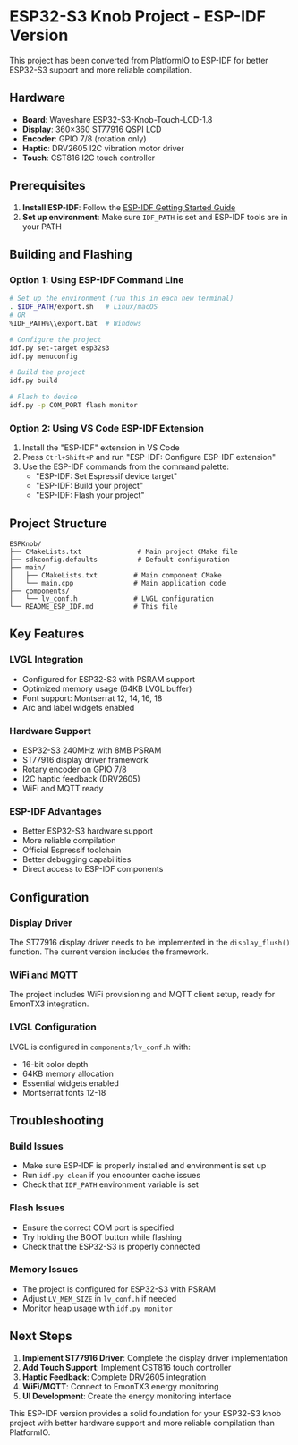 # ESP32-S3 Knob Project - ESP-IDF Version

This project has been converted from PlatformIO to ESP-IDF for better ESP32-S3 support and more reliable compilation.

## Hardware
- **Board**: Waveshare ESP32-S3-Knob-Touch-LCD-1.8
- **Display**: 360×360 ST77916 QSPI LCD
- **Encoder**: GPIO 7/8 (rotation only)
- **Haptic**: DRV2605 I2C vibration motor driver
- **Touch**: CST816 I2C touch controller

## Prerequisites

1. **Install ESP-IDF**: Follow the [ESP-IDF Getting Started Guide](https://docs.espressif.com/projects/esp-idf/en/latest/esp32s3/get-started/)
2. **Set up environment**: Make sure `IDF_PATH` is set and ESP-IDF tools are in your PATH

## Building and Flashing

### Option 1: Using ESP-IDF Command Line
```bash
# Set up the environment (run this in each new terminal)
. $IDF_PATH/export.sh   # Linux/macOS
# OR
%IDF_PATH%\\export.bat  # Windows

# Configure the project
idf.py set-target esp32s3
idf.py menuconfig

# Build the project
idf.py build

# Flash to device
idf.py -p COM_PORT flash monitor
```

### Option 2: Using VS Code ESP-IDF Extension
1. Install the "ESP-IDF" extension in VS Code
2. Press `Ctrl+Shift+P` and run "ESP-IDF: Configure ESP-IDF extension"
3. Use the ESP-IDF commands from the command palette:
   - "ESP-IDF: Set Espressif device target"
   - "ESP-IDF: Build your project"
   - "ESP-IDF: Flash your project"

## Project Structure

```
ESPKnob/
├── CMakeLists.txt              # Main project CMake file
├── sdkconfig.defaults          # Default configuration
├── main/
│   ├── CMakeLists.txt         # Main component CMake
│   └── main.cpp               # Main application code
├── components/
│   └── lv_conf.h              # LVGL configuration
└── README_ESP_IDF.md          # This file
```

## Key Features

### LVGL Integration
- Configured for ESP32-S3 with PSRAM support
- Optimized memory usage (64KB LVGL buffer)
- Font support: Montserrat 12, 14, 16, 18
- Arc and label widgets enabled

### Hardware Support
- ESP32-S3 240MHz with 8MB PSRAM
- ST77916 display driver framework
- Rotary encoder on GPIO 7/8
- I2C haptic feedback (DRV2605)
- WiFi and MQTT ready

### ESP-IDF Advantages
- Better ESP32-S3 hardware support
- More reliable compilation
- Official Espressif toolchain
- Better debugging capabilities
- Direct access to ESP-IDF components

## Configuration

### Display Driver
The ST77916 display driver needs to be implemented in the `display_flush()` function. The current version includes the framework.

### WiFi and MQTT
The project includes WiFi provisioning and MQTT client setup, ready for EmonTX3 integration.

### LVGL Configuration
LVGL is configured in `components/lv_conf.h` with:
- 16-bit color depth
- 64KB memory allocation
- Essential widgets enabled
- Montserrat fonts 12-18

## Troubleshooting

### Build Issues
- Make sure ESP-IDF is properly installed and environment is set up
- Run `idf.py clean` if you encounter cache issues
- Check that `IDF_PATH` environment variable is set

### Flash Issues
- Ensure the correct COM port is specified
- Try holding the BOOT button while flashing
- Check that the ESP32-S3 is properly connected

### Memory Issues
- The project is configured for ESP32-S3 with PSRAM
- Adjust `LV_MEM_SIZE` in `lv_conf.h` if needed
- Monitor heap usage with `idf.py monitor`

## Next Steps

1. **Implement ST77916 Driver**: Complete the display driver implementation
2. **Add Touch Support**: Implement CST816 touch controller
3. **Haptic Feedback**: Complete DRV2605 integration
4. **WiFi/MQTT**: Connect to EmonTX3 energy monitoring
5. **UI Development**: Create the energy monitoring interface

This ESP-IDF version provides a solid foundation for your ESP32-S3 knob project with better hardware support and more reliable compilation than PlatformIO.
